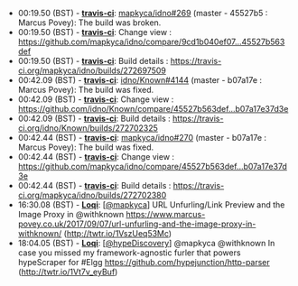 * <a id="00:19.50">00:19.50 (BST)</a> - __[travis-ci](https://github.com/travis-ci)__: <a href="https://github.com/mapkyca/idno/issues/269">mapkyca/idno#269</a> (master - 45527b5 : Marcus Povey): The build was broken.
* <a id="00:19.50">00:19.50 (BST)</a> - __[travis-ci](https://github.com/travis-ci)__: Change view : https://github.com/mapkyca/idno/compare/9cd1b040ef07...45527b563def
* <a id="00:19.50">00:19.50 (BST)</a> - __[travis-ci](https://github.com/travis-ci)__: Build details : https://travis-ci.org/mapkyca/idno/builds/272697509
* <a id="00:42.09">00:42.09 (BST)</a> - __[travis-ci](https://github.com/travis-ci)__: <a href="https://github.com/idno/Known/issues/4144">idno/Known#4144</a> (master - b07a17e : Marcus Povey): The build was fixed.
* <a id="00:42.09">00:42.09 (BST)</a> - __[travis-ci](https://github.com/travis-ci)__: Change view : https://github.com/idno/Known/compare/45527b563def...b07a17e37d3e
* <a id="00:42.09">00:42.09 (BST)</a> - __[travis-ci](https://github.com/travis-ci)__: Build details : https://travis-ci.org/idno/Known/builds/272702325
* <a id="00:42.44">00:42.44 (BST)</a> - __[travis-ci](https://github.com/travis-ci)__: <a href="https://github.com/mapkyca/idno/issues/270">mapkyca/idno#270</a> (master - b07a17e : Marcus Povey): The build was fixed.
* <a id="00:42.44">00:42.44 (BST)</a> - __[travis-ci](https://github.com/travis-ci)__: Change view : https://github.com/mapkyca/idno/compare/45527b563def...b07a17e37d3e
* <a id="00:42.44">00:42.44 (BST)</a> - __[travis-ci](https://github.com/travis-ci)__: Build details : https://travis-ci.org/mapkyca/idno/builds/272702380
* <a id="16:30.08">16:30.08 (BST)</a> - __[Loqi](https://github.com/Loqi)__: [<a href="https://twitter.com/mapkyca">@mapkyca</a>] URL Unfurling/Link Preview and the Image Proxy in @withknown https://www.marcus-povey.co.uk/2017/09/07/url-unfurling-and-the-image-proxy-in-withknown/ (http://twtr.io/1VszUeq53Mc)
* <a id="18:04.05">18:04.05 (BST)</a> - __[Loqi](https://github.com/Loqi)__: [<a href="https://twitter.com/hypeDiscovery">@hypeDiscovery</a>] @mapkyca @withknown In case you missed my framework-agnostic furler that powers hypeScraper for #Elgg https://github.com/hypejunction/http-parser (http://twtr.io/1Vt7v_eyBuf)
